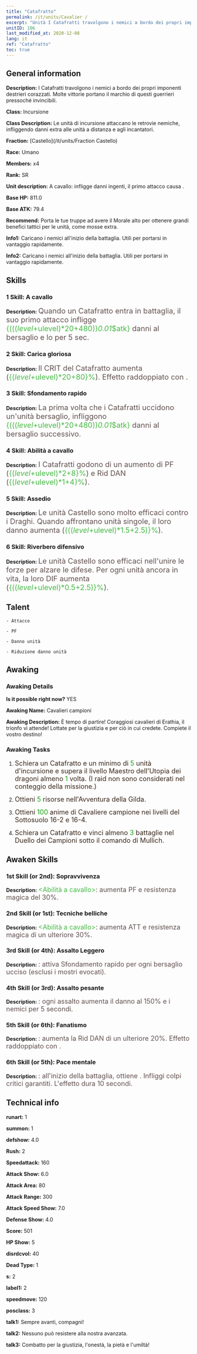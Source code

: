 ```yaml
---
title: "Catafratto"
permalink: /it/units/Cavalier /
excerpt: "Unità I Catafratti travolgono i nemici a bordo dei propri imponenti destrieri corazzati. Molte vittorie portano il marchio di questi guerrieri pressoché invincibili."
unitID: 106
last_modified_at: 2020-12-08
lang: it
ref: "Catafratto"
toc: true
---
```

## General information
 **Description:** I Catafratti travolgono i nemici a bordo dei propri imponenti destrieri corazzati. Molte vittorie portano il marchio di questi guerrieri pressoché invincibili.

 **Class:** Incursione

 **Class Description:** Le unità di incursione attaccano le retrovie nemiche, infliggendo danni extra alle unità a distanza e agli incantatori.

 **Fraction:** [Castello](/it/units/Fraction Castello)

 **Race:** Umano

 **Members:** x4

 **Rank:** SR

 **Unit description:** A cavallo: infligge danni ingenti, il primo attacco causa <Stordimento>.

 **Base HP:** 811.0

 **Base ATK:** 79.4

 **Recommend:** Porta le tue truppe ad avere il Morale alto per ottenere grandi benefici tattici per le unità, come mosse extra.

 **Info1:** Caricano i nemici all'inizio della battaglia. Utili per portarsi in vantaggio rapidamente.

 **Info2:** Caricano i nemici all'inizio della battaglia. Utili per portarsi in vantaggio rapidamente.

## Skills
### 1 Skill: A cavallo
 **Description:** <span style="color: #645252;font-size:20px">Quando un Catafratto entra in battaglia, il suo primo attacco infligge </span><span style="color: black"><span style="color: #48b946;font-size:20px">{((($level+$ulevel)*20+480))*0.01*$atk}</span><span style="color: black"><span style="color: #645252;font-size:20px"> danni al bersaglio e lo </span><span style="color: black"><span style="color: #48b946;font-size:20px"><stordisce></span><span style="color: black"><span style="color: #645252;font-size:20px"> per 5 sec.</span><span style="color: black">

### 2 Skill: Carica gloriosa
 **Description:** <span style="color: #645252;font-size:20px">Il CRIT del Catafratto aumenta (</span><span style="color: black"><span style="color: #48b946;font-size:20px">{($level+$ulevel)*20+80}%</span><span style="color: black"><span style="color: #645252;font-size:20px">). Effetto raddoppiato con </span><span style="color: black"><span style="color: #48b946;font-size:20px"><Morale alto></span><span style="color: black"><span style="color: #645252;font-size:20px">.</span><span style="color: black">

### 3 Skill: Sfondamento rapido
 **Description:** <span style="color: #645252;font-size:20px">La prima volta che i Catafratti uccidono un'unità bersaglio, infliggono </span><span style="color: black"><span style="color: #48b946;font-size:20px">{((($level+$ulevel)*20+480))*0.01*$atk}</span><span style="color: black"><span style="color: #645252;font-size:20px"> danni al bersaglio successivo.</span><span style="color: black">

### 4 Skill: Abilità a cavallo
 **Description:** <span style="color: #645252;font-size:20px">I Catafratti godono di un aumento di PF (</span><span style="color: black"><span style="color: #48b946;font-size:20px">{($level+$ulevel)*2+8}%</span><span style="color: black"><span style="color: #645252;font-size:20px">) e Rid DAN (</span><span style="color: black"><span style="color: #48b946;font-size:20px">{($level+$ulevel)*1+4}%</span><span style="color: black"><span style="color: #645252;font-size:20px">).</span><span style="color: black">

### 5 Skill: Assedio
 **Description:** <span style="color: #645252;font-size:20px">Le unità Castello sono molto efficaci contro i Draghi. Quando affrontano unità singole, il loro danno aumenta (</span><span style="color: black"><span style="color: #48b946;font-size:20px">{(($level+$ulevel)*1.5+2.5)}%</span><span style="color: black"><span style="color: #645252;font-size:20px">).</span><span style="color: black">

### 6 Skill: Riverbero difensivo
 **Description:** <span style="color: #645252;font-size:20px">Le unità Castello sono efficaci nell'unire le forze per alzare le difese. Per ogni unità ancora in vita, la loro DIF aumenta (</span><span style="color: black"><span style="color: #48b946;font-size:20px">{(($level+$ulevel)*0.5+2.5)}%</span><span style="color: black"><span style="color: #645252;font-size:20px">).</span><span style="color: black">

## Talent

    - Attacco

    - PF

    - Danno unità

    - Riduzione danno unità

## Awaking
### Awaking Details
 **Is it possible right now?** YES

 **Awaking Name:** Cavalieri campioni

 **Awaking Description:** È tempo di partire! Coraggiosi cavalieri di Erathia, il trionfo vi attende! Lottate per la giustizia e per ciò in cui credete. Compiete il vostro destino!

### Awaking Tasks
 1. <span style="color: #3c2a1e;font-size:18px">Schiera un Catafratto e un minimo di </span><span style="color: #1ca216;font-size:18px">5</span><span style="color: #3c2a1e;font-size:18px"> unità d'incursione e supera il livello Maestro dell'Utopia dei dragoni almeno </span><span style="color: #1ca216;font-size:18px">1</span><span style="color: #3c2a1e;font-size:18px"> volta. (I raid non sono considerati nel conteggio della missione.)</span>

 2. <span style="color: #3c2a1e;font-size:18px">Ottieni </span><span style="color: #1ca216;font-size:18px">5</span><span style="color: #3c2a1e;font-size:18px"> risorse nell'Avventura della Gilda.</span>

 3. <span style="color: #3c2a1e;font-size:18px">Ottieni </span><span style="color: #1ca216;font-size:18px">100</span><span style="color: #3c2a1e;font-size:18px"> anime di Cavaliere campione nei livelli del Sottosuolo 16-2 e 16-4.</span>

 4. <span style="color: #3c2a1e;font-size:18px">Schiera un Catafratto e vinci almeno </span><span style="color: #1ca216;font-size:18px">3</span><span style="color: #3c2a1e;font-size:18px"> battaglie nel Duello dei Campioni sotto il comando di Mullich.</span>

## Awaken Skills

### 1st Skill (or 2nd): Sopravvivenza
 **Description:** <span style="color: #48b946;font-size:18px"><Abilità a cavallo></span><span style="color: #645252;font-size:18px">: aumenta PF e resistenza magica del 30%.</span>

### 2nd Skill (or 1st): Tecniche belliche
 **Description:** <span style="color: #48b946;font-size:18px"><Abilità a cavallo></span><span style="color: #645252;font-size:18px">: aumenta ATT e resistenza magica di un ulteriore 30%.</span>

### 3rd Skill (or 4th): Assalto Leggero
 **Description:** <span style="color: #48b946;font-size:18px"><Sfondamento rapido></span><span style="color: #645252;font-size:18px">: attiva Sfondamento rapido per ogni bersaglio ucciso (esclusi i mostri evocati).</span>

### 4th Skill (or 3rd): Assalto pesante
 **Description:** <span style="color: #48b946;font-size:18px"><Sfondamento rapido></span><span style="color: #645252;font-size:18px">: ogni assalto aumenta il danno al 150% e <stordisce> i nemici per 5 secondi.</span>

### 5th Skill (or 6th): Fanatismo
 **Description:** <span style="color: #48b946;font-size:18px"><Picca del cavaliere></span><span style="color: #645252;font-size:18px">: aumenta la Rid DAN di un ulteriore 20%. Effetto raddoppiato con <Morale alto>.</span>

### 6th Skill (or 5th): Pace mentale
 **Description:** <span style="color: #48b946;font-size:18px"><Picca del cavaliere></span><span style="color: #645252;font-size:18px">: all'inizio della battaglia, ottiene <Morale alto>. Infliggi colpi critici garantiti. L'effetto dura 10 secondi.</span>

## Technical info
 **runart:** 1

 **summon:** 1

 **defshow:** 4.0

 **Rush:** 2

 **Speedattack:** 160

 **Attack Show:** 6.0

 **Attack Area:** 80

 **Attack Range:** 300

 **Attack Speed Show:** 7.0

 **Defense Show:** 4.0

 **Score:** 501

 **HP Show:** 5

 **disrdcvol:** 40

 **Dead Type:** 1

 **s:** 2

 **label1:** 2

 **speedmove:** 120

 **posclass:** 3

 **talk1:** Sempre avanti, compagni!

 **talk2:** Nessuno può resistere alla nostra avanzata.

 **talk3:** Combatto per la giustizia, l'onestà, la pietà e l'umiltà!

